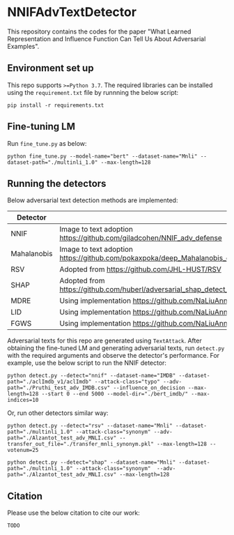 # NNIFAdvTextDetector
This repository contains the codes for the paper "What Learned Representation and Influence Function Can Tell Us About Adversarial Examples".

## Environment set up
This repo supports `>=Python 3.7`. The required libraries can be installed using the `requirement.txt` file by runnning the below script:
```
pip install -r requirements.txt
```
## Fine-tuning LM

Run `fine_tune.py` as below:
```
python fine_tune.py --model-name="bert" --dataset-name="Mnli" --dataset-path="./multinli_1.0" --max-length=128
```

## Running the detectors
Below adversarial text detection methods are implemented:

| Detector | |
|----------|---|
| NNIF | Image to text adoption https://github.com/giladcohen/NNIF_adv_defense|
| Mahalanobis | Image to text adoption https://github.com/pokaxpoka/deep_Mahalanobis_detector/tree/master|
| RSV| Adopted from https://github.com/JHL-HUST/RSV|
| SHAP| Adopted from https://github.com/huberl/adversarial_shap_detect_Repl4NLP/|
| MDRE| Using implementation https://github.com/NaLiuAnna/MDRE|
| LID| Using implementation https://github.com/NaLiuAnna/MDRE |
| FGWS| Using implementation https://github.com/NaLiuAnna/MDRE |

Adversarial texts for this repo are generated using `TextAttack`. After obtaining the fine-tuned LM and generating adversarial texts, run `detect.py` with the required arguments and observe the detector's performance. For example, use the below script to run the NNIF detector:
```
python detect.py --detect="nnif" --dataset-name="IMDB" --dataset-path="./aclImdb_v1/aclImdb" --attack-class="typo" --adv-path="./Pruthi_test_adv_IMDB.csv" --influence_on_decision --max-length=128 --start 0 --end 5000 --model-dir="./bert_imdb/" --max-indices=10
```
Or, run other detectors similar way:
```
python detect.py --detect="rsv" --dataset-name="Mnli" --dataset-path="./multinli_1.0" --attack-class="synonym" --adv-path="./Alzantot_test_adv_MNLI.csv" --transfer_out_file="./transfer_mnli_synonym.pkl" --max-length=128 --votenum=25
```
```
python detect.py --detect="shap" --dataset-name="Mnli" --dataset-path="./multinli_1.0" --attack-class="synonym"  --adv-path="./Alzantot_test_adv_MNLI.csv" --max-length=128
```



## Citation
Please use the below citation to cite our work:
```
TODO
```
